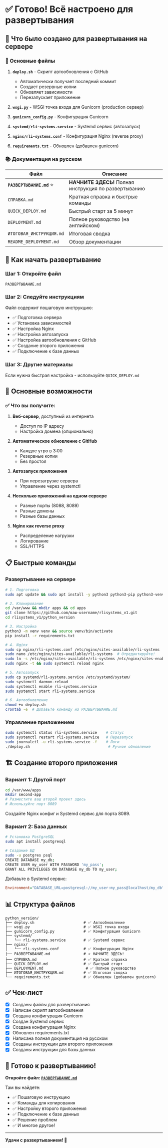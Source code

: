 # ✅ Готово! Всё настроено для развертывания

## 🎯 Что было создано для развертывания на сервере

### 📁 Основные файлы

1. **`deploy.sh`** - Скрипт автообновления с GitHub
   - Автоматически получает последний коммит
   - Создает резервные копии
   - Обновляет зависимости
   - Перезапускает приложение

2. **`wsgi.py`** - WSGI точка входа для Gunicorn (production сервер)

3. **`gunicorn_config.py`** - Конфигурация Gunicorn

4. **`systemd/rli-systems.service`** - Systemd сервис (автозапуск)

5. **`nginx/rli-systems.conf`** - Конфигурация Nginx (reverse proxy)

6. **`requirements.txt`** - Обновлен (добавлен gunicorn)

### 📚 Документация на русском

| Файл | Описание |
|------|----------|
| **`РАЗВЕРТЫВАНИЕ.md`** ⭐ | **НАЧНИТЕ ЗДЕСЬ!** Полная инструкция по развертыванию |
| `СПРАВКА.md` | Краткая справка и быстрые команды |
| `QUICK_DEPLOY.md` | Быстрый старт за 5 минут |
| `DEPLOYMENT.md` | Полное руководство (на английском) |
| `ИТОГОВАЯ_ИНСТРУКЦИЯ.md` | Итоговая сводка |
| `README_DEPLOYMENT.md` | Обзор документации |

## 🚀 Как начать развертывание

### Шаг 1: Откройте файл

```
РАЗВЕРТЫВАНИЕ.md
```

### Шаг 2: Следуйте инструкциям

Файл содержит пошаговую инструкцию:
- ✅ Подготовка сервера
- ✅ Установка зависимостей
- ✅ Настройка Nginx
- ✅ Настройка автозапуска
- ✅ Настройка автообновления с GitHub
- ✅ Создание второго приложения
- ✅ Подключение к базе данных

### Шаг 3: Другие материалы

Если нужна быстрая настройка - используйте `QUICK_DEPLOY.md`

## 🔑 Основные возможности

### ✅ Что вы получите:

1. **Веб-сервер**, доступный из интернета
   - Доступ по IP адресу
   - Настройка домена (опционально)

2. **Автоматическое обновление с GitHub**
   - Каждое утро в 3:00
   - Резервные копии
   - Без простоя

3. **Автозапуск приложения**
   - При перезагрузке сервера
   - Управление через systemctl

4. **Несколько приложений на одном сервере**
   - Разные порты (8088, 8089)
   - Разные домены
   - Разные базы данных

5. **Nginx как reverse proxy**
   - Распределение нагрузки
   - Логирование
   - SSL/HTTPS

## 📋 Быстрые команды

### Развертывание на сервере

```bash
# 1. Подготовка
sudo apt update && sudo apt install -y python3 python3-pip python3-venv git nginx

# 2. Клонирование
cd /var/www && mkdir apps && cd apps
git clone https://github.com/ваш-username/rlisystems_v1.git
cd rlisystems_v1/python_version

# 3. Настройка
python3 -m venv venv && source venv/bin/activate
pip install -r requirements.txt

# 4. Nginx
sudo cp nginx/rli-systems.conf /etc/nginx/sites-available/rli-systems
sudo nano /etc/nginx/sites-available/rli-systems  # Отредактируйте!
sudo ln -s /etc/nginx/sites-available/rli-systems /etc/nginx/sites-enabled/
sudo nginx -t && sudo systemctl reload nginx

# 5. Автозапуск
sudo cp systemd/rli-systems.service /etc/systemd/system/
sudo systemctl daemon-reload
sudo systemctl enable rli-systems.service
sudo systemctl start rli-systems.service

# 6. Автообновление
chmod +x deploy.sh
crontab -e  # Добавьте команду из РАЗВЕРТЫВАНИЕ.md
```

### Управление приложением

```bash
sudo systemctl status rli-systems.service    # Статус
sudo systemctl restart rli-systems.service   # Перезапуск
sudo journalctl -u rli-systems.service -f    # Логи
./deploy.sh                                   # Ручное обновление
```

## 🏗 Создание второго приложения

### Вариант 1: Другой порт

```bash
cd /var/www/apps
mkdir second-app
# Разместите ваш второй проект здесь
# Используйте порт 8089
```

Создайте Nginx конфиг и Systemd сервис для порта 8089.

### Вариант 2: База данных

```bash
# Установка PostgreSQL
sudo apt install postgresql

# Создание БД
sudo -u postgres psql
CREATE DATABASE my_db;
CREATE USER my_user WITH PASSWORD 'my_pass';
GRANT ALL PRIVILEGES ON DATABASE my_db TO my_user;
```

Добавьте в Systemd сервис:
```ini
Environment="DATABASE_URL=postgresql://my_user:my_pass@localhost/my_db"
```

## 📊 Структура файлов

```
python_version/
├── deploy.sh                      # ✅ Автообновление
├── wsgi.py                        # ✅ WSGI точка входа
├── gunicorn_config.py             # ✅ Конфигурация Gunicorn
├── systemd/
│   └── rli-systems.service        # ✅ Systemd сервис
├── nginx/
│   └── rli-systems.conf           # ✅ Конфигурация Nginx
├── РАЗВЕРТЫВАНИЕ.md               # ⭐ НАЧНИТЕ ЗДЕСЬ!
├── СПРАВКА.md                     # ✅ Краткая справка
├── QUICK_DEPLOY.md                # ✅ Быстрый старт
├── DEPLOYMENT.md                   # ✅ Полное руководство
├── ИТОГОВАЯ_ИНСТРУКЦИЯ.md         # ✅ Итоговая сводка
└── requirements.txt               # ✅ Обновлен (добавлен gunicorn)
```

## ✅ Чек-лист

- [x] Созданы файлы для развертывания
- [x] Написан скрипт автообновления
- [x] Создана конфигурация Gunicorn
- [x] Создан Systemd сервис
- [x] Создана конфигурация Nginx
- [x] Обновлен requirements.txt
- [x] Написана полная документация на русском
- [x] Созданы инструкции для второго приложения
- [x] Созданы инструкции для базы данных

## 🎉 Готово к развертыванию!

**Откройте файл: [`РАЗВЕРТЫВАНИЕ.md`](РАЗВЕРТЫВАНИЕ.md)**

Там вы найдете:
- ✅ Пошаговую инструкцию
- ✅ Команды для копирования
- ✅ Настройку второго приложения
- ✅ Подключение к базе данных
- ✅ Решение проблем
- ✅ И многое другое!

---

**Удачи с развертыванием! 🚀**

